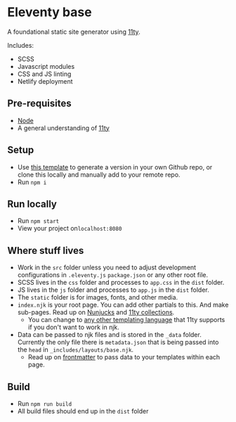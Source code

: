 # Eleventy base
A foundational static site generator using [11ty].

Includes:
* SCSS
* Javascript modules
* CSS and JS linting
* Netlify deployment

## Pre-requisites
* [Node]
* A general understanding of [11ty]

## Setup
* Use [this template][template] to generate a version in your own Github repo, or clone this locally and manually add to your remote repo.
* Run `npm i`

## Run locally
* Run `npm start`
* View your project on`localhost:8080`

## Where stuff lives
* Work in the `src` folder unless you need to adjust development configurations in `.eleventy.js` `package.json` or any other root file.
* SCSS lives in the `css` folder and processes to `app.css` in the `dist` folder.
* JS lives in the `js` folder and processes to `app.js` in the `dist` folder.
* The `static` folder is for images, fonts, and other media.
* `index.njk` is your root page. You can add other partials to this. And make sub-pages. Read up on [Nunjucks] and [11ty collections][collections].
  * You can change to [any other templating language][template-lang] that 11ty supports if you don't want to work in njk.
* Data can be passed to njk files and is stored in the `_data` folder. Currently the only file there is `metadata.json` that is being passed into the `head` in `_includes/layouts/base.njk`.
  * Read up on [frontmatter] to pass data to your templates within each page.

## Build
* Run `npm run build`
* All build files should end up in the `dist` folder

[11ty]: https://www.11ty.dev/
[Node]: https://nodejs.org/
[template]: https://github.com/enatario/eleventy-base/generate
[Nunjucks]: https://mozilla.github.io/nunjucks/
[collections]: https://www.11ty.dev/docs/collections/
[template-lang]: https://www.11ty.dev/docs/languages/
[frontmatter]: https://www.11ty.dev/docs/data-frontmatter/
[deploy-to-netlify]: https://app.netlify.com/start/deploy?repository=https://github.com/enatario/eleventy-base
